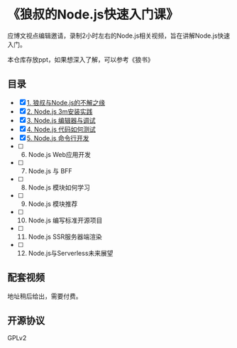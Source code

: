 # 《狼叔的Node.js快速入门课》

应博文视点编辑邀请，录制2小时左右的Node.js相关视频，旨在讲解Node.js快速入门。

本仓库存放ppt，如果想深入了解，可以参考《狼书》

## 目录

- [x] [1. 狼叔与Node.js的不解之缘](ppt/1.pptx)
- [x] [2. Node.js 3m安装实践](ppt/2.pptx)
- [x] [3. Node.js 编辑器与调试](ppt/3.pptx)
- [x] [4. Node.js 代码如何测试](ppt/4.pptx)
- [x] [5. Node.js 命令行开发](ppt/5.pptx)
- [ ] 6. Node.js Web应用开发
- [ ] 7. Node.js 与 BFF
- [ ] 8. Node.js 模块如何学习
- [ ] 9. Node.js 模块推荐
- [ ] 10. Node.js 编写标准开源项目
- [ ] 11. Node.js SSR服务器端渲染
- [ ] 12. Node.js与Serverless未来展望

## 配套视频

地址稍后给出，需要付费。

## 开源协议

GPLv2
